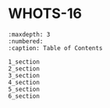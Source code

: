 # WHOTS-16  

```{toctree} 
:maxdepth: 3
:numbered:
:caption: Table of Contents

1_section
2_section
3_section
4_section
5_section
6_section
```